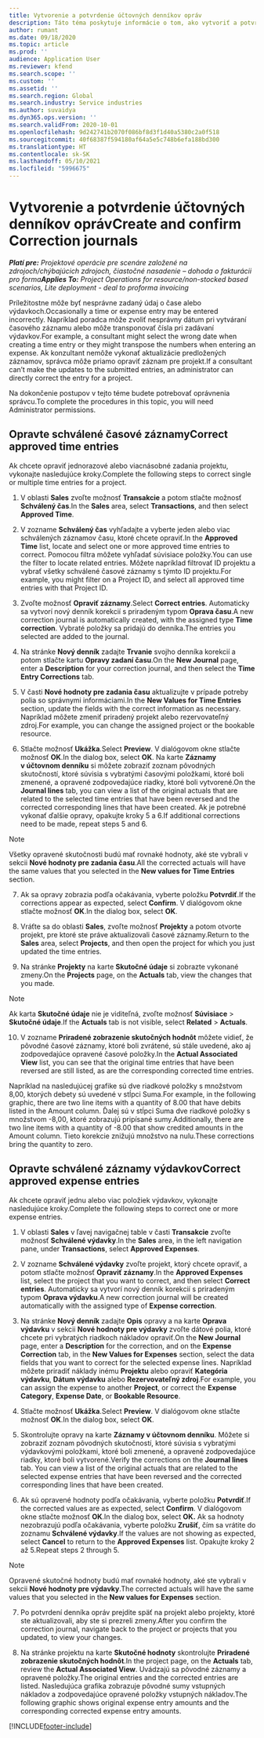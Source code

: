 ```yaml
---
title: Vytvorenie a potvrdenie účtovných denníkov opráv
description: Táto téma poskytuje informácie o tom, ako vytvoriť a potvrdiť účtovný denník opravy.
author: rumant
ms.date: 09/18/2020
ms.topic: article
ms.prod: ''
audience: Application User
ms.reviewer: kfend
ms.search.scope: ''
ms.custom: ''
ms.assetid: ''
ms.search.region: Global
ms.search.industry: Service industries
ms.author: suvaidya
ms.dyn365.ops.version: ''
ms.search.validFrom: 2020-10-01
ms.openlocfilehash: 9d242741b2070f086bf8d3f1d40a5380c2a0f518
ms.sourcegitcommit: 40f68387f594180af64a5e5c748b6efa188bd300
ms.translationtype: HT
ms.contentlocale: sk-SK
ms.lasthandoff: 05/10/2021
ms.locfileid: "5996675"
---
```

# <a name="create-and-confirm-correction-journals"></a><span data-ttu-id="33d00-103">Vytvorenie a potvrdenie účtovných denníkov opráv</span><span class="sxs-lookup"><span data-stu-id="33d00-103">Create and confirm Correction journals</span></span>

<span data-ttu-id="33d00-104">_**Platí pre:** Projektové operácie pre scenáre založené na zdrojoch/chýbajúcich zdrojoch, čiastočné nasadenie – dohoda o fakturácii pro forma_</span><span class="sxs-lookup"><span data-stu-id="33d00-104">_**Applies To:** Project Operations for resource/non-stocked based scenarios, Lite deployment - deal to proforma invoicing_</span></span>

<span data-ttu-id="33d00-105">Príležitostne môže byť nesprávne zadaný údaj o čase alebo výdavkoch.</span><span class="sxs-lookup"><span data-stu-id="33d00-105">Occasionally a time or expense entry may be entered incorrectly.</span></span> <span data-ttu-id="33d00-106">Napríklad poradca môže zvoliť nesprávny dátum pri vytváraní časového záznamu alebo môže transponovať čísla pri zadávaní výdavkov.</span><span class="sxs-lookup"><span data-stu-id="33d00-106">For example, a consultant might select the wrong date when creating a time entry or they might transpose the numbers when entering an expense.</span></span> <span data-ttu-id="33d00-107">Ak konzultant nemôže vykonať aktualizácie predložených záznamov, správca môže priamo opraviť záznam pre projekt.</span><span class="sxs-lookup"><span data-stu-id="33d00-107">If a consultant can’t make the updates to the submitted entries, an administrator can directly correct the entry for a project.</span></span>

<span data-ttu-id="33d00-108">Na dokončenie postupov v tejto téme budete potrebovať oprávnenia správcu.</span><span class="sxs-lookup"><span data-stu-id="33d00-108">To complete the procedures in this topic, you will need Administrator permissions.</span></span>

## <a name="correct-approved-time-entries"></a><span data-ttu-id="33d00-109">Opravte schválené časové záznamy</span><span class="sxs-lookup"><span data-stu-id="33d00-109">Correct approved time entries</span></span>     

<span data-ttu-id="33d00-110">Ak chcete opraviť jednorazové alebo viacnásobné zadania projektu, vykonajte nasledujúce kroky.</span><span class="sxs-lookup"><span data-stu-id="33d00-110">Complete the following steps to correct single or multiple time entries for a project.</span></span>

1. <span data-ttu-id="33d00-111">V oblasti **Sales** zvoľte možnosť **Transakcie** a potom stlačte možnosť **Schválený čas**.</span><span class="sxs-lookup"><span data-stu-id="33d00-111">In the **Sales** area, select **Transactions**, and then select **Approved Time**.</span></span> 

2. <span data-ttu-id="33d00-112">V zozname **Schválený čas** vyhľadajte a vyberte jeden alebo viac schválených záznamov času, ktoré chcete opraviť.</span><span class="sxs-lookup"><span data-stu-id="33d00-112">In the **Approved Time** list, locate and select one or more approved time entries to correct.</span></span> <span data-ttu-id="33d00-113">Pomocou filtra môžete vyhľadať súvisiace položky.</span><span class="sxs-lookup"><span data-stu-id="33d00-113">You can use the filter to locate related entries.</span></span> <span data-ttu-id="33d00-114">Môžete napríklad filtrovať ID projektu a vybrať všetky schválené časové záznamy s týmto ID projektu.</span><span class="sxs-lookup"><span data-stu-id="33d00-114">For example, you might filter on a Project ID, and select all approved time entries with that Project ID.</span></span>

3. <span data-ttu-id="33d00-115">Zvoľte možnosť **Opraviť záznamy**.</span><span class="sxs-lookup"><span data-stu-id="33d00-115">Select **Correct entries**.</span></span> <span data-ttu-id="33d00-116">Automaticky sa vytvorí nový denník korekcií s priradeným typom **Oprava času**.</span><span class="sxs-lookup"><span data-stu-id="33d00-116">A new correction journal is automatically created, with the assigned type **Time correction**.</span></span> <span data-ttu-id="33d00-117">Vybraté položky sa pridajú do denníka.</span><span class="sxs-lookup"><span data-stu-id="33d00-117">The entries you selected are added to the journal.</span></span> 

4. <span data-ttu-id="33d00-118">Na stránke **Nový denník** zadajte **Trvanie** svojho denníka korekcií a potom stlačte kartu **Opravy zadaní času**.</span><span class="sxs-lookup"><span data-stu-id="33d00-118">On the **New Journal** page, enter a **Description** for your correction journal, and then select the **Time Entry Corrections** tab.</span></span>  

5. <span data-ttu-id="33d00-119">V časti **Nové hodnoty pre zadania času** aktualizujte v prípade potreby polia so správnymi informáciami.</span><span class="sxs-lookup"><span data-stu-id="33d00-119">In the **New Values for Time Entries** section, update the fields with the correct information as necessary.</span></span> <span data-ttu-id="33d00-120">Napríklad môžete zmeniť priradený projekt alebo rezervovateľný zdroj.</span><span class="sxs-lookup"><span data-stu-id="33d00-120">For example, you can change the assigned project or the bookable resource.</span></span>

6. <span data-ttu-id="33d00-121">Stlačte možnosť **Ukážka**.</span><span class="sxs-lookup"><span data-stu-id="33d00-121">Select **Preview**.</span></span> <span data-ttu-id="33d00-122">V dialógovom okne stlačte možnosť **OK**.</span><span class="sxs-lookup"><span data-stu-id="33d00-122">In the dialog box, select **OK**.</span></span> <span data-ttu-id="33d00-123">Na karte **Záznamy v účtovnom denníku** si môžete zobraziť zoznam pôvodných skutočností, ktoré súvisia s vybratými časovými položkami, ktoré boli zmenené, a opravené zodpovedajúce riadky, ktoré boli vytvorené.</span><span class="sxs-lookup"><span data-stu-id="33d00-123">On the **Journal lines** tab, you can view a list of the original actuals that are related to the selected time entries that have been reversed and the corrected corresponding lines that have been created.</span></span> <span data-ttu-id="33d00-124">Ak je potrebné vykonať ďalšie opravy, opakujte kroky 5 a 6.</span><span class="sxs-lookup"><span data-stu-id="33d00-124">If additional corrections need to be made, repeat steps 5 and 6.</span></span> 

> [!NOTE]
> <span data-ttu-id="33d00-125">Všetky opravené skutočnosti budú mať rovnaké hodnoty, aké ste vybrali v sekcii **Nové hodnoty pre zadania času**.</span><span class="sxs-lookup"><span data-stu-id="33d00-125">All the corrected actuals will have the same values that you selected in the **New values for Time Entries** section.</span></span>

7. <span data-ttu-id="33d00-126">Ak sa opravy zobrazia podľa očakávania, vyberte položku **Potvrdiť**.</span><span class="sxs-lookup"><span data-stu-id="33d00-126">If the corrections appear as expected, select **Confirm**.</span></span> <span data-ttu-id="33d00-127">V dialógovom okne stlačte možnosť **OK**.</span><span class="sxs-lookup"><span data-stu-id="33d00-127">In the dialog box, select **OK**.</span></span>

8. <span data-ttu-id="33d00-128">Vráťte sa do oblasti **Sales**, zvoľte možnosť **Projekty** a potom otvorte projekt, pre ktoré ste práve aktualizovali časové záznamy.</span><span class="sxs-lookup"><span data-stu-id="33d00-128">Return to the **Sales** area, select **Projects**, and then open the project for which you just updated the time entries.</span></span> 

9. <span data-ttu-id="33d00-129">Na stránke **Projekty** na karte **Skutočné údaje** si zobrazte vykonané zmeny.</span><span class="sxs-lookup"><span data-stu-id="33d00-129">On the **Projects** page, on the **Actuals** tab, view the changes that you made.</span></span> 

> [!NOTE]
> <span data-ttu-id="33d00-130">Ak karta **Skutočné údaje** nie je viditeľná, zvoľte možnosť **Súvisiace** > **Skutočné údaje**.</span><span class="sxs-lookup"><span data-stu-id="33d00-130">If the **Actuals** tab is not visible, select **Related** > **Actuals**.</span></span>  

10. <span data-ttu-id="33d00-131">V zozname **Priradené zobrazenie skutočných hodnôt** môžete vidieť, že pôvodné časové záznamy, ktoré boli zvrátené, sú stále uvedené, ako aj zodpovedajúce opravené časové položky.</span><span class="sxs-lookup"><span data-stu-id="33d00-131">In the **Actual Associated View** list, you can see that the original time entries that have been reversed are still listed, as are the corresponding corrected time entries.</span></span> 

<span data-ttu-id="33d00-132">Napríklad na nasledujúcej grafike sú dve riadkové položky s množstvom 8,00, ktorých debety sú uvedené v stĺpci Suma.</span><span class="sxs-lookup"><span data-stu-id="33d00-132">For example, in the following graphic, there are two line items with a quantity of 8.00 that have debits listed in the Amount column.</span></span> <span data-ttu-id="33d00-133">Ďalej sú v stĺpci Suma dve riadkové položky s množstvom -8,00, ktoré zobrazujú pripísané sumy.</span><span class="sxs-lookup"><span data-stu-id="33d00-133">Additionally, there are two line items with a quantity of -8.00 that show credited amounts in the Amount column.</span></span> <span data-ttu-id="33d00-134">Tieto korekcie znižujú množstvo na nulu.</span><span class="sxs-lookup"><span data-stu-id="33d00-134">These corrections bring the quantity to zero.</span></span>

 
## <a name="correct-approved-expense-entries"></a><span data-ttu-id="33d00-135">Opravte schválené záznamy výdavkov</span><span class="sxs-lookup"><span data-stu-id="33d00-135">Correct approved expense entries</span></span>

<span data-ttu-id="33d00-136">Ak chcete opraviť jednu alebo viac položiek výdavkov, vykonajte nasledujúce kroky.</span><span class="sxs-lookup"><span data-stu-id="33d00-136">Complete the following steps to correct one or more expense entries.</span></span> 

1. <span data-ttu-id="33d00-137">V oblasti **Sales** v ľavej navigačnej table v časti **Transakcie** zvoľte možnosť **Schválené výdavky**.</span><span class="sxs-lookup"><span data-stu-id="33d00-137">In the **Sales** area, in the left navigation pane, under **Transactions**, select **Approved Expenses**.</span></span>

2. <span data-ttu-id="33d00-138">V zozname **Schválené výdavky** zvoľte projekt, ktorý chcete opraviť, a potom stlačte možnosť **Opraviť záznamy**.</span><span class="sxs-lookup"><span data-stu-id="33d00-138">In the **Approved Expenses** list, select the project that you want to correct, and then select **Correct entries**.</span></span> <span data-ttu-id="33d00-139">Automaticky sa vytvorí nový denník korekcií s priradeným typom **Oprava výdavku**.</span><span class="sxs-lookup"><span data-stu-id="33d00-139">A new correction journal will be created automatically with the assigned type of **Expense correction**.</span></span> 

3. <span data-ttu-id="33d00-140">Na stránke **Nový denník** zadajte **Opis** opravy a na karte **Oprava výdavku** v sekcii **Nové hodnoty pre výdavky** zvoľte dátové polia, ktoré chcete pri vybratých riadkoch nákladov opraviť.</span><span class="sxs-lookup"><span data-stu-id="33d00-140">On the **New Journal** page, enter a **Description** for the correction, and on the **Expense Correction** tab, in the **New Values for Expenses** section, select the data fields that you want to correct for the selected expense lines.</span></span> <span data-ttu-id="33d00-141">Napríklad môžete priradiť náklady inému **Projektu** alebo opraviť **Kategória výdavku**, **Dátum výdavku** alebo **Rezervovateľný zdroj**.</span><span class="sxs-lookup"><span data-stu-id="33d00-141">For example, you can assign the expense to another **Project**, or correct the **Expense Category**, **Expense Date**, or **Bookable Resource**.</span></span>

4. <span data-ttu-id="33d00-142">Stlačte možnosť **Ukážka**.</span><span class="sxs-lookup"><span data-stu-id="33d00-142">Select **Preview**.</span></span> <span data-ttu-id="33d00-143">V dialógovom okne stlačte možnosť **OK**.</span><span class="sxs-lookup"><span data-stu-id="33d00-143">In the dialog box, select **OK**.</span></span> 

5. <span data-ttu-id="33d00-144">Skontrolujte opravy na karte **Záznamy v účtovnom denníku**. Môžete si zobraziť zoznam pôvodných skutočností, ktoré súvisia s vybratými výdavkovými položkami, ktoré boli zmenené, a opravené zodpovedajúce riadky, ktoré boli vytvorené.</span><span class="sxs-lookup"><span data-stu-id="33d00-144">Verify the corrections on the **Journal lines** tab. You can view a list of the original actuals that are related to the selected expense entries that have been reversed and the corrected corresponding lines that have been created.</span></span>

6. <span data-ttu-id="33d00-145">Ak sú opravené hodnoty podľa očakávania, vyberte položku **Potvrdiť**.</span><span class="sxs-lookup"><span data-stu-id="33d00-145">If the corrected values are as expected, select **Confirm**.</span></span> <span data-ttu-id="33d00-146">V dialógovom okne stlačte možnosť **OK**.</span><span class="sxs-lookup"><span data-stu-id="33d00-146">In the dialog box, select **OK.**</span></span> <span data-ttu-id="33d00-147">Ak sa hodnoty nezobrazujú podľa očakávania, vyberte položku **Zrušiť**, čím sa vrátite do zoznamu **Schválené výdavky**.</span><span class="sxs-lookup"><span data-stu-id="33d00-147">If the values are not showing as expected, select **Cancel** to return to the **Approved Expenses** list.</span></span> <span data-ttu-id="33d00-148">Opakujte kroky 2 až 5.</span><span class="sxs-lookup"><span data-stu-id="33d00-148">Repeat steps 2 through 5.</span></span> 

> [!NOTE]
> <span data-ttu-id="33d00-149">Opravené skutočné hodnoty budú mať rovnaké hodnoty, aké ste vybrali v sekcii **Nové hodnoty pre výdavky**.</span><span class="sxs-lookup"><span data-stu-id="33d00-149">The corrected actuals will have the same values that you selected in the **New values for Expenses** section.</span></span>

7. <span data-ttu-id="33d00-150">Po potvrdení denníka opráv prejdite späť na projekt alebo projekty, ktoré ste aktualizovali, aby ste si prezreli zmeny.</span><span class="sxs-lookup"><span data-stu-id="33d00-150">After you confirm the correction journal, navigate back to the project or projects that you updated, to view your changes.</span></span>  

8. <span data-ttu-id="33d00-151">Na stránke projektu na karte **Skutočné hodnoty** skontrolujte **Priradené zobrazenie skutočných hodnôt**.</span><span class="sxs-lookup"><span data-stu-id="33d00-151">In the project page, on the **Actuals** tab, review the **Actual Associated View**.</span></span> <span data-ttu-id="33d00-152">Uvádzajú sa pôvodné záznamy a opravené položky.</span><span class="sxs-lookup"><span data-stu-id="33d00-152">The original entries and the corrected entries are listed.</span></span> <span data-ttu-id="33d00-153">Nasledujúca grafika zobrazuje pôvodné sumy vstupných nákladov a zodpovedajúce opravené položky vstupných nákladov.</span><span class="sxs-lookup"><span data-stu-id="33d00-153">The following graphic shows original expense entry amounts and the corresponding corrected expense entry amounts.</span></span> 




[!INCLUDE[footer-include](../includes/footer-banner.md)]